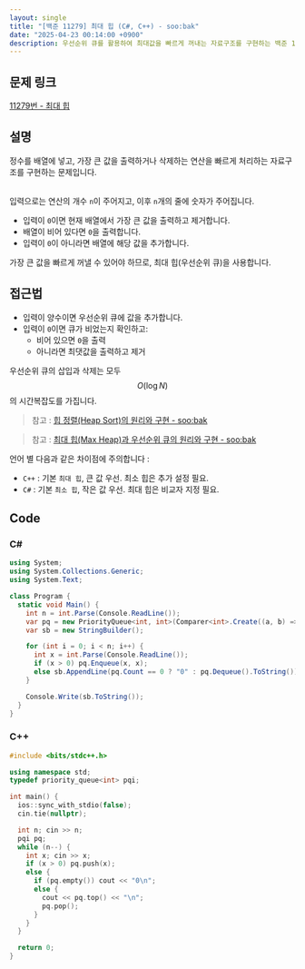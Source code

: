 ```yaml
---
layout: single
title: "[백준 11279] 최대 힙 (C#, C++) - soo:bak"
date: "2025-04-23 00:14:00 +0900"
description: 우선순위 큐를 활용하여 최대값을 빠르게 꺼내는 자료구조를 구현하는 백준 11279번 최대 힙 문제의 C# 및 C++ 풀이 및 해설
---
```


## 문제 링크
[11279번 - 최대 힙](https://www.acmicpc.net/problem/11279)

## 설명
정수를 배열에 넣고, 가장 큰 값을 출력하거나 삭제하는 연산을 빠르게 처리하는 자료구조를 구현하는 문제입니다.<br><br>

입력으로는 연산의 개수 `n`이 주어지고, 이후 `n`개의 줄에 숫자가 주어집니다.<br>

- 입력이 `0`이면 현재 배열에서 가장 큰 값을 출력하고 제거합니다.
- 배열이 비어 있다면 `0`을 출력합니다.
- 입력이 `0`이 아니라면 배열에 해당 값을 추가합니다.

가장 큰 값을 빠르게 꺼낼 수 있어야 하므로, 최대 힙(우선순위 큐)을 사용합니다.

## 접근법
- 입력이 양수이면 우선순위 큐에 값을 추가합니다.
- 입력이 `0`이면 큐가 비었는지 확인하고:
  - 비어 있으면 `0`을 출력
  - 아니라면 최댓값을 출력하고 제거

우선순위 큐의 삽입과 삭제는 모두 $$O(\log N)$$의 시간복잡도를 가집니다.

> 참고 : [힙 정렬(Heap Sort)의 원리와 구현 - soo:bak](https://soo-bak.github.io/algorithm/theory/heap-sort/)

> 참고 : [최대 힙(Max Heap)과 우선순위 큐의 원리와 구현 - soo:bak](https://soo-bak.github.io/algorithm/theory/priority-queue-maxheap/)


언어 별 다음과 같은 차이점에 주의합니다 : <br>

- `C++` : 기본 `최대 힙`, 큰 값 우선. 최소 힙은 추가 설정 필요.
- `C#` : 기본 `최소 힙`, 작은 값 우선. 최대 힙은 비교자 지정 필요.


## Code

### C#

```csharp
using System;
using System.Collections.Generic;
using System.Text;

class Program {
  static void Main() {
    int n = int.Parse(Console.ReadLine());
    var pq = new PriorityQueue<int, int>(Comparer<int>.Create((a, b) => b.CompareTo(a)));
    var sb = new StringBuilder();

    for (int i = 0; i < n; i++) {
      int x = int.Parse(Console.ReadLine());
      if (x > 0) pq.Enqueue(x, x);
      else sb.AppendLine(pq.Count == 0 ? "0" : pq.Dequeue().ToString());
    }

    Console.Write(sb.ToString());
  }
}
```

### C++

```cpp
#include <bits/stdc++.h>

using namespace std;
typedef priority_queue<int> pqi;

int main() {
  ios::sync_with_stdio(false);
  cin.tie(nullptr);

  int n; cin >> n;
  pqi pq;
  while (n--) {
    int x; cin >> x;
    if (x > 0) pq.push(x);
    else {
      if (pq.empty()) cout << "0\n";
      else {
        cout << pq.top() << "\n";
        pq.pop();
      }
    }
  }

  return 0;
}
```
